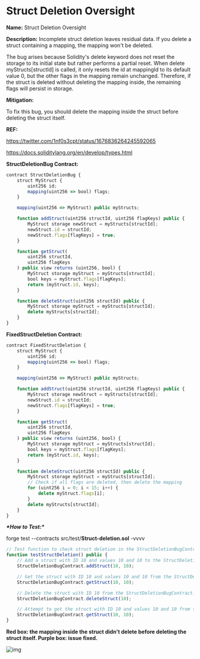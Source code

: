 # Struct Deletion Oversight

**Name:** Struct Deletion Oversight

**Description:** Incomplete struct deletion leaves residual data. If you delete a struct containing a mapping, the mapping won't be deleted.

The bug arises because Solidity's delete keyword does not reset the storage to its initial state but rather performs a partial reset. When delete myStructs[structId] is called, it only resets the id at mappingId to its default value 0, but the other flags in the mapping remain unchanged. Therefore, if the struct is deleted without deleting the mapping inside, the remaining flags will persist in storage.

**Mitigation:**

To fix this bug, you should delete the mapping inside the struct before deleting the struct itself.

**REF:**

https://twitter.com/1nf0s3cpt/status/1676836264245592065

https://docs.soliditylang.org/en/develop/types.html

**StructDeletionBug Contract:**

```jsx
contract StructDeletionBug {
    struct MyStruct {
        uint256 id;
        mapping(uint256 => bool) flags;
    }

    mapping(uint256 => MyStruct) public myStructs;

    function addStruct(uint256 structId, uint256 flagKeys) public {
        MyStruct storage newStruct = myStructs[structId];
        newStruct.id = structId;
        newStruct.flags[flagKeys] = true;
    }

    function getStruct(
        uint256 structId,
        uint256 flagKeys
    ) public view returns (uint256, bool) {
        MyStruct storage myStruct = myStructs[structId];
        bool keys = myStruct.flags[flagKeys];
        return (myStruct.id, keys);
    }

    function deleteStruct(uint256 structId) public {
        MyStruct storage myStruct = myStructs[structId];
        delete myStructs[structId];
    }
}
```

**FixedStructDeletion Contract:**

```jsx
contract FixedStructDeletion {
    struct MyStruct {
        uint256 id;
        mapping(uint256 => bool) flags;
    }

    mapping(uint256 => MyStruct) public myStructs;

    function addStruct(uint256 structId, uint256 flagKeys) public {
        MyStruct storage newStruct = myStructs[structId];
        newStruct.id = structId;
        newStruct.flags[flagKeys] = true;
    }

    function getStruct(
        uint256 structId,
        uint256 flagKeys
    ) public view returns (uint256, bool) {
        MyStruct storage myStruct = myStructs[structId];
        bool keys = myStruct.flags[flagKeys];
        return (myStruct.id, keys);
    }

    function deleteStruct(uint256 structId) public {
        MyStruct storage myStruct = myStructs[structId];
        // Check if all flags are deleted, then delete the mapping
        for (uint256 i = 0; i < 15; i++) {
            delete myStruct.flags[i];
        }
        delete myStructs[structId];
    }
}
```

***\*How to Test:\****

forge test --contracts src/test/**Struct-deletion.sol** -vvvv

```jsx
// Test function to check struct deletion in the StructDeletionBugContract.
function testStructDeletion() public {
    // Add a struct with ID 10 and values 10 and 10 to the StructDeletionBugContract.
    StructDeletionBugContract.addStruct(10, 10);

    // Get the struct with ID 10 and values 10 and 10 from the StructDeletionBugContract.
    StructDeletionBugContract.getStruct(10, 10);

    // Delete the struct with ID 10 from the StructDeletionBugContract.
    StructDeletionBugContract.deleteStruct(10);

    // Attempt to get the struct with ID 10 and values 10 and 10 from the StructDeletionBugContract after deletion.
    StructDeletionBugContract.getStruct(10, 10);
}
```

**Red box: the mapping inside the struct didn't delete before deleting the struct itself. Purple box: issue fixed.**

![img](https://web3sec.notion.site/image/https%3A%2F%2Fs3-us-west-2.amazonaws.com%2Fsecure.notion-static.com%2Fb4ebe1c3-5b6a-4651-91f1-0d4c1ea46303%2FUntitled.png?table=block&id=627a5d17-734e-4399-8222-be7578529197&spaceId=369b5001-5511-4fe6-a099-48af1d841f20&width=2000&userId=&cache=v2)